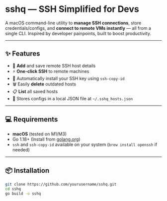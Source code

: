 #  sshq — SSH Simplified for Devs

A macOS command-line utility to **manage SSH connections**, store credentials/configs, and **connect to remote VMs instantly** — all from a single CLI. Inspired by developer painpoints, built to boost productivity.

---

## ✨ Features

- 🔐 **Add** and save remote SSH host details
- ⚡ **One-click SSH** to remote machines
- 🔑 Automatically install your SSH key using `ssh-copy-id`
- 🗑️ Easily **delete** outdated hosts
- 📋 **List** all saved hosts
- 💾 Stores configs in a local JSON file at `~/.sshq_hosts.json`

---

## 💻 Requirements

- **macOS** (tested on M1/M3)
- Go 1.18+ (Install from [golang.org](https://golang.org/dl/))
- `ssh` and `ssh-copy-id` available on your system (`brew install openssh` if needed)

---

## 📦 Installation

```bash
git clone https://github.com/yourusername/sshq.git
cd sshq
go build -o sshq
